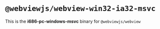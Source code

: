 # `@webviewjs/webview-win32-ia32-msvc`

This is the **i686-pc-windows-msvc** binary for `@webviewjs/webview`
